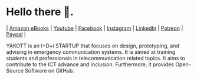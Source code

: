 # Hello there 👋.

|
[Amazon eBooks](https://www.amazon.com/YAKOTTec/e/B08NZ1J1PJ/) |
[Youtube](https://www.youtube.com/@YAKOTTec) |
[Facebook](https://www.facebook.com/YAKOTTec/) |
[Instagram](https://www.instagram.com/YAKOTTec/) |
[LinkedIn](https://www.linkedin.com/company/YAKOTTec/) |
[Patreon](https://www.patreon.com/YAKOTTec/) |
[Paypal](https://paypal.me/YAKOTTec/)
|

YAKOTT is an I+D+i STARTUP that focuses on design, prototyping, and advising in emergency communication systems. It is aimed at training students and professionals in telecommunication related topics. It aims to contribute to the ICT advance and inclusion. Furthermore, it provides Open-Source Software on GitHub.
